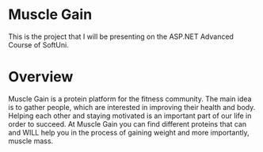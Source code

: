 # Muscle Gain
This is the project that I will be presenting on the ASP.NET Advanced Course of SoftUni.

# Overview
Muscle Gain is a protein platform for the fitness community. The main idea is to gather people, which are interested in improving their health and body. Helping each other and staying motivated is an important part of our life in order to succeed. At Muscle Gain you can find different proteins that can and WILL help you in the process of gaining weight and more importantly, muscle mass.
